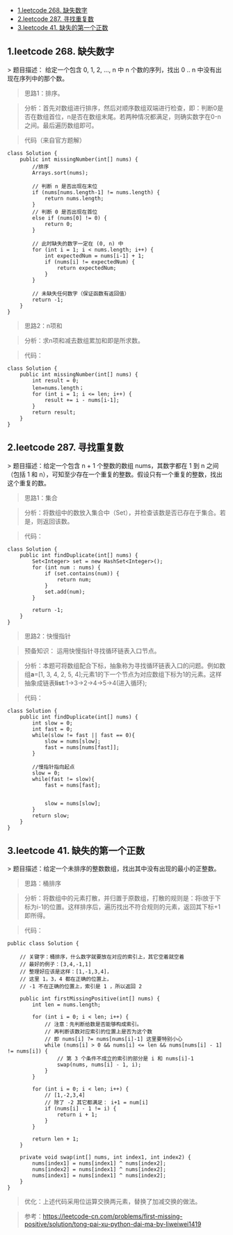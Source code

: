 * [1.leetcode 268. 缺失数字](#1)
* [2.leetcode 287. 寻找重复数](#2)
* [3.leetcode 41. 缺失的第一个正数](#3)

<h2 id="1">1.leetcode 268. 缺失数字 </h2>
> 题目描述：
给定一个包含 0, 1, 2, ..., n 中 n 个数的序列，找出 0 .. n 中没有出现在序列中的那个数。

> 思路1：排序。

> 分析：首先对数组进行排序，然后对顺序数组双端进行检查，即：判断0是否在数组首位，n是否在数组末尾。若两种情况都满足，则确实数字在0-n之间。最后遍历数组即可。

> 代码（来自官方题解）
```
class Solution {
    public int missingNumber(int[] nums) {
        //排序
        Arrays.sort(nums);

        // 判断 n 是否出现在末位
        if (nums[nums.length-1] != nums.length) {
            return nums.length;
        }
        // 判断 0 是否出现在首位
        else if (nums[0] != 0) {
            return 0;
        }

        // 此时缺失的数字一定在 (0, n) 中
        for (int i = 1; i < nums.length; i++) {
            int expectedNum = nums[i-1] + 1;
            if (nums[i] != expectedNum) {
                return expectedNum;
            }
        }

        // 未缺失任何数字（保证函数有返回值）
        return -1;
    }
}
```
> 思路2：n项和

> 分析：求n项和减去数组累加和即是所求数。

> 代码：

```
class Solution {
    public int missingNumber(int[] nums) {
        int result = 0;
        len=nums.length；
        for (int i = 1; i <= len; i++) {
            result += i - nums[i-1];
        }
        return result;
    }
}
```


<h2 id="2">2.leetcode 287. 寻找重复数 </h2>
> 题目描述：给定一个包含 n + 1 个整数的数组 nums，其数字都在 1 到 n 之间（包括 1 和 n），可知至少存在一个重复的整数。假设只有一个重复的整数，找出这个重复的数。

> 思路1：集合

> 分析：将数组中的数放入集合中（Set），并检查该数是否已存在于集合。若是，则返回该数。

> 代码：

```
class Solution {
    public int findDuplicate(int[] nums) {
        Set<Integer> set = new HashSet<Integer>();
        for (int num : nums) {
            if (set.contains(num)) {
                return num;
            }
            set.add(num);
        }
        
        return -1;
    }
}
```
> 思路2：快慢指针

> 预备知识：
运用快慢指针寻找循环链表入口节点。

> 分析：本题可将数组配合下标，抽象称为寻找循环链表入口的问题。例如数组**a**=[1, 3, 4, 2, 5, 4];元素1的下一个节点为对应数组下标为1的元素。这样抽象成链表**list**:1->3->2->4->5->4(进入循环);

> 代码：

```
class Solution {
    public int findDuplicate(int[] nums) {
        int slow = 0;
        int fast = 0;
        while(slow != fast || fast == 0){
            slow = nums[slow];
            fast = nums[nums[fast]];
        }
        
        //慢指针指向起点
        slow = 0;
        while(fast != slow){
            fast = nums[fast];
            
            
            slow = nums[slow];
        }
        return slow;
    }
}
```

<h2 id="3">3.leetcode 41. 缺失的第一个正数 </h2>
> 题目描述：给定一个未排序的整数数组，找出其中没有出现的最小的正整数。

> 思路：桶排序

> 分析：将数组中的元素打散，并归置于原数组，打散的规则是：将i放于下标为i-1的位置。这样排序后，遍历找出不符合规则的元素，返回其下标+1即所得。

> 代码：

```
public class Solution {

    // 关键字：桶排序，什么数字就要放在对应的索引上，其它空着就空着
    // 最好的例子：[3,4,-1,1]
    // 整理好应该是这样：[1,-1,3,4]，
    // 这里 1，3，4 都在正确的位置上，
    // -1 不在正确的位置上，索引是 1 ，所以返回 2

    public int firstMissingPositive(int[] nums) {
        int len = nums.length;

        for (int i = 0; i < len; i++) {
            // 注意：先判断给数是否能够构成索引。
            // 再判断该数对应索引的位置上是否为这个数
            // 即 nums[i] ?= nums[nums[i]-1] 这里要特别小心
            while (nums[i] > 0 && nums[i] <= len && nums[nums[i] - 1] != nums[i]) {
                // 第 3 个条件不成立的索引的部分是 i 和 nums[i]-1
                swap(nums, nums[i] - 1, i);
            }
        }

        for (int i = 0; i < len; i++) {
            // [1,-2,3,4]
            // 除了 -2 其它都满足： i+1 = num[i]
            if (nums[i] - 1 != i) {
                return i + 1;
            }
        }

        return len + 1;
    }

    private void swap(int[] nums, int index1, int index2) {
        nums[index1] = nums[index1] ^ nums[index2];
        nums[index2] = nums[index1] ^ nums[index2];
        nums[index1] = nums[index1] ^ nums[index2];
    }
}
```
> 优化：上述代码采用位运算交换两元素，替换了加减交换的做法。

> 参考：https://leetcode-cn.com/problems/first-missing-positive/solution/tong-pai-xu-python-dai-ma-by-liweiwei1419